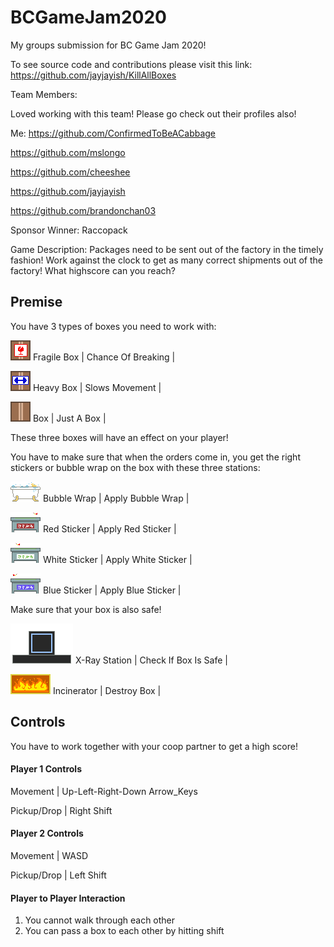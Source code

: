 # BCGameJam2020
My groups submission for BC Game Jam 2020!

To see source code and contributions please visit this link: https://github.com/jayjayish/KillAllBoxes

Team Members:

Loved working with this team! Please go check out their profiles also!

Me: https://github.com/ConfirmedToBeACabbage

https://github.com/mslongo

https://github.com/cheeshee

https://github.com/jayjayish

https://github.com/brandonchan03

Sponsor Winner: Raccopack

Game Description: Packages need to be sent out of the factory in the timely fashion! Work against the clock to get as many
correct shipments out of the factory! What highscore can you reach? 

## Premise

You have 3 types of boxes you need to work with:

![ScreenShot](images/fragileBox.png) Fragile Box | Chance Of Breaking | 

![ScreenShot](images/heavyBox.png) Heavy Box | Slows Movement | 

![ScreenShot](images/box.png) Box | Just A Box | 

These three boxes will have an effect on your player! 

You have to make sure that when the orders come in, you get the right stickers or bubble wrap on the box with these three stations: 

![ScreenShot](images/BubbleBath.png) Bubble Wrap | Apply Bubble Wrap | 

![ScreenShot](images/redSticker.png) Red Sticker | Apply Red Sticker | 

![ScreenShot](images/whiteSticker.png) White Sticker | Apply White Sticker | 

![ScreenShot](images/blueSticker.png) Blue Sticker | Apply Blue Sticker | 

Make sure that your box is also safe! 

![ScreenShot](images/x-rayStation.png) X-Ray Station | Check If Box Is Safe |

![ScreenShot](images/incinerator.png) Incinerator | Destroy Box |

## Controls

You have to work together with your coop partner to get a high score! 

#### Player 1 Controls 

Movement | Up-Left-Right-Down Arrow_Keys

Pickup/Drop | Right Shift

#### Player 2 Controls

Movement |  WASD

Pickup/Drop | Left Shift

#### Player to Player Interaction

1) You cannot walk through each other
2) You can pass a box to each other by hitting shift

